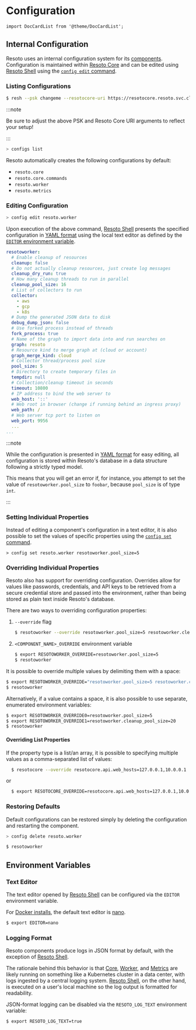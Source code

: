 # Configuration

```mdx-code-block
import DocCardList from '@theme/DocCardList';
```

## Internal Configuration

Resoto uses an internal configuration system for its [components](../components/index.md). Configuration is maintained within [Resoto Core](../components/core.md) and can be edited using [Resoto Shell](../components/shell.md) using the [`config edit` command](../cli/setup-commands/configs/edit.md).

### Listing Configurations

```bash title="Start the Resoto Shell"
$ resh --psk changeme --resotocore-uri https://resotocore.resoto.svc.cluster.local:8900
```

:::note

Be sure to adjust the above PSK and Resoto Core URI arguments to reflect your setup!

:::

```bash title="List available configurations"
> configs list
```

Resoto automatically creates the following configurations by default:

- `resoto.core`
- `resoto.core.commands`
- `resoto.worker`
- `resoto.metrics`

<DocCardList />

### Editing Configuration

```bash title="Edit the Resoto Worker configuration"
> config edit resoto.worker
```

Upon execution of the above command, [Resoto Shell](../components/shell.md) presents the specified configuration in [YAML format](https://yaml.org) using the local text editor as defined by the [`EDITOR` environment variable](#text-editor).

```yaml title="Example Resoto Worker configuration"
resotoworker:
  # Enable cleanup of resources
  cleanup: false
  # Do not actually cleanup resources, just create log messages
  cleanup_dry_run: true
  # How many cleanup threads to run in parallel
  cleanup_pool_size: 16
  # List of collectors to run
  collector:
    - aws
    - gcp
    - k8s
  # Dump the generated JSON data to disk
  debug_dump_json: false
  # Use forked process instead of threads
  fork_process: true
  # Name of the graph to import data into and run searches on
  graph: resoto
  # Resource kind to merge graph at (cloud or account)
  graph_merge_kind: cloud
  # Collector thread/process pool size
  pool_size: 5
  # Directory to create temporary files in
  tempdir: null
  # Collection/cleanup timeout in seconds
  timeout: 10800
  # IP address to bind the web server to
  web_host: '::'
  # Web root in browser (change if running behind an ingress proxy)
  web_path: /
  # Web server tcp port to listen on
  web_port: 9956
  ...
...
```

:::note

While the configuration is presented in [YAML format](https://yaml.org) for easy editing, all configuration is stored within Resoto's database in a data structure following a strictly typed model.

This means that you will get an error if, for instance, you attempt to set the value of `resotoworker.pool_size` to `foobar`, because `pool_size` is of type `int`.

:::

### Setting Individual Properties

Instead of editing a component's configuration in a text editor, it is also possible to set the values of specific properties using the [`config set` command](../cli/setup-commands/configs/set.md).

```title="Modify a specific property of the Resoto Worker configuration"
> config set resoto.worker resotoworker.pool_size=5
```

### Overriding Individual Properties

Resoto also has support for overriding configuration. Overrides allow for values like passwords, credentials, and API keys to be retrieved from a secure credential store and passed into the environment, rather than being stored as plain text inside Resoto's database.

There are two ways to overriding configuration properties:

1. `--override` flag

   ```bash
   $ resotoworker --override resotoworker.pool_size=5 resotoworker.cleanup_pool_size=20
   ```

2. `<COMPONENT_NAME>_OVERRIDE` environment variable

   ```bash
   $ export RESOTOWORKER_OVERRIDE=resotoworker.pool_size=5
   $ resotoworker
   ```

It is possible to override multiple values by delimiting them with a space:

```bash
$ export RESOTOWORKER_OVERRIDE="resotoworker.pool_size=5 resotoworker.cleanup_pool_size=20"
$ resotoworker
```

Alternatively, if a value contains a space, it is also possible to use separate, enumerated environment variables:

```bash
$ export RESOTOWORKER_OVERRIDE0=resotoworker.pool_size=5
$ export RESOTOWORKER_OVERRIDE1=resotoworker.cleanup_pool_size=20
$ resotoworker
```

#### Overriding List Properties

If the property type is a list/an array, it is possible to specifying multiple values as a comma-separated list of values:

```bash
  $ resotocore --override resotocore.api.web_hosts=127.0.0.1,10.0.0.1
```

or

```bash
  $ export RESOTOCORE_OVERRIDE=resotocore.api.web_hosts=127.0.0.1,10.0.0.1
```

### Restoring Defaults

Default configurations can be restored simply by deleting the configuration and restarting the component.

```bash title="Delete the Resoto Worker configuration"
> config delete resoto.worker
```

```bash title="Restart Resoto Worker"
$ resotoworker
```

## Environment Variables

### Text Editor

The text editor opened by [Resoto Shell](../components/shell.md) can be configured via the `EDITOR` environment variable.

For [Docker installs](../../getting-started/install-resoto/docker.md), the default text editor is [nano](https://nano-editor.org).

```bash
$ export EDITOR=nano
```

### Logging Format

Resoto components produce logs in JSON format by default, with the exception of [Resoto Shell](../components/shell.md).

The rationale behind this behavior is that [Core](../components/core.md), [Worker](../components/worker.md), and [Metrics](../components/metrics.md) are likely running on something like a Kubernetes cluster in a data center, with logs ingested by a central logging system. [Resoto Shell](../components/shell.md), on the other hand, is executed on a user's local machine so the log output is formatted for readability.

JSON-format logging can be disabled via the `RESOTO_LOG_TEXT` environment variable:

```bash
$ export RESOTO_LOG_TEXT=true
```
